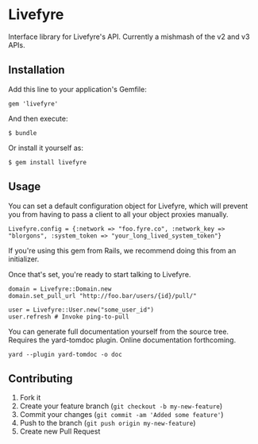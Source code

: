 # Livefyre

Interface library for Livefyre's API. Currently a mishmash of the v2 and v3 APIs.

## Installation

Add this line to your application's Gemfile:

    gem 'livefyre'

And then execute:

    $ bundle

Or install it yourself as:

    $ gem install livefyre

## Usage

You can set a default configuration object for Livefyre, which will prevent you from having to pass a client to
all your object proxies manually.

    Livefyre.config = {:network => "foo.fyre.co", :network_key => "blorgons", :system_token => "your_long_lived_system_token"}

If you're using this gem from Rails, we recommend doing this from an initializer.

Once that's set, you're ready to start talking to Livefyre.

    domain = Livefyre::Domain.new
    domain.set_pull_url "http://foo.bar/users/{id}/pull/"

    user = Livefyre::User.new("some_user_id")
    user.refresh # Invoke ping-to-pull

You can generate full documentation yourself from the source tree. Requires the yard-tomdoc plugin. Online documentation forthcoming.

    yard --plugin yard-tomdoc -o doc

## Contributing

1. Fork it
2. Create your feature branch (`git checkout -b my-new-feature`)
3. Commit your changes (`git commit -am 'Added some feature'`)
4. Push to the branch (`git push origin my-new-feature`)
5. Create new Pull Request
